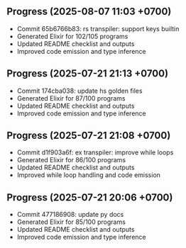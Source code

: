 ## Progress (2025-08-07 11:03 +0700)
- Commit 65b6766b83: rs transpiler: support keys builtin
- Generated Elixir for 102/105 programs
- Updated README checklist and outputs
- Improved code emission and type inference

## Progress (2025-07-21 21:13 +0700)
- Commit 174cba038: update hs golden files
- Generated Elixir for 87/100 programs
- Updated README checklist and outputs
- Improved code emission and type inference
## Progress (2025-07-21 21:08 +0700)
- Commit d1f903a6f: ex transpiler: improve while loops
- Generated Elixir for 86/100 programs
- Updated README checklist and outputs
- Improved while loop handling and code emission
## Progress (2025-07-21 20:06 +0700)
- Commit 477186908: update py docs
- Generated Elixir for 85/100 programs
- Updated README checklist and outputs
- Improved code emission and type inference

